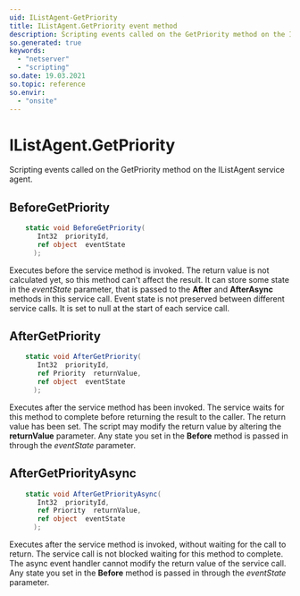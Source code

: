 ```yaml
---
uid: IListAgent-GetPriority
title: IListAgent.GetPriority event method
description: Scripting events called on the GetPriority method on the IListAgent service agent.
so.generated: true
keywords:
  - "netserver"
  - "scripting"
so.date: 19.03.2021
so.topic: reference
so.envir:
  - "onsite"
---
```

# IListAgent.GetPriority

Scripting events called on the <see cref='M:SuperOffice.CRM.Services.IListAgent.GetPriority'>GetPriority</see> method on the <see cref='IListAgent'>IListAgent</see>  service agent.

## BeforeGetPriority
```cs
    static void BeforeGetPriority(
       Int32  priorityId,
       ref object  eventState
      );
```
Executes before the service method is invoked.
The return value is not calculated yet, so this method can't affect the result.
It can store some state in the *eventState* parameter, that is passed to the **After** and **AfterAsync** methods in this service call.
Event state is not preserved between different service calls. It is set to null at the start of each service call.
## AfterGetPriority
```cs
    static void AfterGetPriority(
       Int32  priorityId,
       ref Priority  returnValue,
       ref object  eventState
      );
```
Executes after the service method has been invoked. The service waits for this method to complete before returning the result to the caller.
The return value has been set. The script may modify the return value by altering the **returnValue** parameter.
Any state you set in the **Before** method is passed in through the *eventState* parameter.
## AfterGetPriorityAsync
```cs
    static void AfterGetPriorityAsync(
       Int32  priorityId,
       ref Priority  returnValue,
       ref object  eventState
      );
```
Executes after the service method is invoked, without waiting for the call to return.
The service call is not blocked waiting for this method to complete.
The async event handler cannot modify the return value of the service call.
Any state you set in the **Before** method is passed in through the *eventState* parameter.

